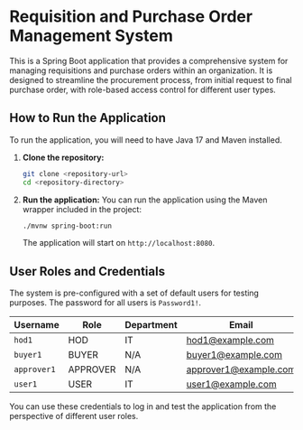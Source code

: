 # Requisition and Purchase Order Management System

This is a Spring Boot application that provides a comprehensive system for managing requisitions and purchase orders within an organization. It is designed to streamline the procurement process, from initial request to final purchase order, with role-based access control for different user types.

## How to Run the Application

To run the application, you will need to have Java 17 and Maven installed.

1.  **Clone the repository:**
    ```bash
    git clone <repository-url>
    cd <repository-directory>
    ```

2.  **Run the application:**
    You can run the application using the Maven wrapper included in the project:
    ```bash
    ./mvnw spring-boot:run
    ```
    The application will start on `http://localhost:8080`.

## User Roles and Credentials

The system is pre-configured with a set of default users for testing purposes. The password for all users is `Password1!`.

| Username  | Role       | Department | Email                |
|-----------|------------|------------|----------------------|
| `hod1`    | HOD        | IT         | hod1@example.com     |
| `buyer1`  | BUYER      | N/A        | buyer1@example.com   |
| `approver1`| APPROVER   | N/A        | approver1@example.com|
| `user1`   | USER       | IT         | user1@example.com    |

You can use these credentials to log in and test the application from the perspective of different user roles.

